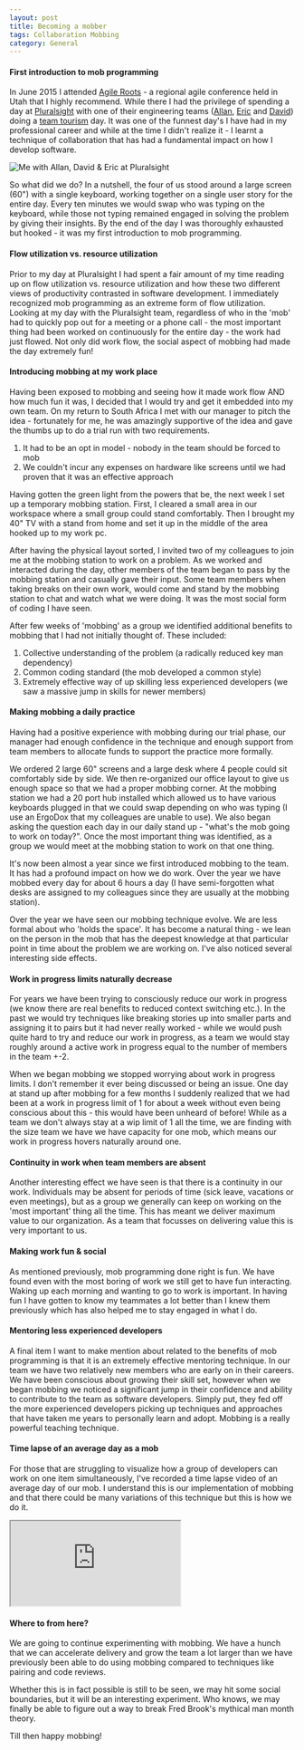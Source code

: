 ```yaml
---
layout: post
title: Becoming a mobber
tags: Collaboration Mobbing 
category: General
---
```


#### First introduction to mob programming

In June 2015 I attended [Agile Roots](http://www.agileroots.com/) - a regional agile conference held in Utah that I highly recommend. While there I had the privilege of spending a day at [Pluralsight](http://www.pluralsight.com/) with one of their engineering teams ([Allan](https://twitter.com/AllanCodes), [Eric](https://twitter.com/iminurcodez]) and  [David](https://twitter.com/battenworks)) doing a [team tourism](http://blog.markpearl.co.za/Team-Tourism) day. It was one of the funnest day's I have had in my professional career and while at the time I didn't realize it - I learnt a technique of collaboration that has had a fundamental impact on how I develop software.

<img class="img-responsive" alt="Me with Allan, David & Eric at Pluralsight" src="{{ site.utl }}/assets/images/Becomming-A-Mobber-Pluralsight-Team.jpg">

So what did we do? In a nutshell, the four of us stood around a large screen (60") with a single keyboard, working together on a single user story for the entire day. Every ten minutes we would swap who was typing on the keyboard, while those not typing remained engaged in solving the problem by giving their insights. By the end of the day I was thoroughly exhausted but hooked - it was my first introduction to mob programming. 

#### Flow utilization vs. resource utilization 

Prior to my day at Pluralsight I had spent a fair amount of my time reading up on flow utilization vs. resource utilization and how these two different views of productivity contrasted in software development. I immediately recognized mob programming as an extreme form of flow utilization. Looking at my day with the Pluralsight team, regardless of who in the 'mob' had to quickly pop out for a meeting or a phone call - the most important thing had been worked on continuously for the entire day - the work had just flowed. Not only did work flow, the social aspect of mobbing had made the day extremely fun!

#### Introducing mobbing at my work place

Having been exposed to mobbing and seeing how it made work flow AND how much fun it was, I decided that I would try and get it embedded into my own team. On my return to South Africa I met with our manager to pitch the idea - fortunately for me, he was amazingly supportive of the idea and gave the thumbs up to do a trial run with two requirements.

1) It had to be an opt in model - nobody in the team should be forced to mob  
2) We couldn't incur any expenses on hardware like screens until we had proven that it was an effective approach  

Having gotten the green light from the powers that be, the next week I set up a temporary mobbing station. First, I cleared a small area in our workspace where a small group could stand comfortably. Then I brought my 40" TV with a stand from home and set it up in the middle of the area hooked up to my work pc. 

After having the physical layout sorted, I invited two of my colleagues to join me at the mobbing station to work on a problem. As we worked and interacted during the day, other members of the team began to pass by the mobbing station and casually gave their input. Some team members when taking breaks on their own work, would come and stand by the mobbing station to chat and watch what we were doing. It was the most social form of coding I have seen. 

After few weeks of 'mobbing' as a group we identified additional benefits to mobbing that I had not initially thought of. These included:

1) Collective understanding of the problem (a radically reduced key man dependency)  
2) Common coding standard (the mob developed a common style)  
3) Extremely effective way of up skilling less experienced developers (we saw a massive jump in skills for newer members)

#### Making mobbing a daily practice

Having had a positive experience with mobbing during our trial phase, our manager had enough confidence in the technique and enough support from team members to allocate funds to support the practice more formally. 

We ordered 2 large 60" screens and a large desk where 4 people could sit comfortably side by side. We then re-organized our office layout to give us enough space so that we had a proper mobbing corner. At the mobbing station we had a 20 port hub installed which allowed us to have various keyboards plugged in that we could swap depending on who was typing (I use an ErgoDox that my colleagues are unable to use). We also began asking the question each day in our daily stand up - "what's the mob going to work on today?". Once the most important thing was identified, as a group we would meet at the mobbing station to work on that one thing.

It's now been almost a year since we first introduced mobbing to the team. It has had a profound impact on how we do work. Over the year we have mobbed every day for about 6 hours a day (I have semi-forgotten what desks are assigned to my colleagues since they are usually at the mobbing station).

Over the year we have seen our mobbing technique evolve. We are less formal about who 'holds the space'. It has become a natural thing -  we lean on the person in the mob that has the deepest knowledge at that particular point in time about the problem we are working on. I've also noticed several interesting side effects.

#### Work in progress limits naturally decrease

For years we have been trying to consciously reduce our work in progress (we know there are real benefits to reduced context switching etc.). In the past we would try techniques like breaking stories up into smaller parts and assigning it to pairs but it had never really worked - while we would push quite hard to try and reduce our work in progress, as a team we would stay roughly around a active work in progress equal to the number of members in the team +-2. 

When we began mobbing we stopped worrying about work in progress limits. I don't remember it ever being discussed or being an issue. One day at stand up after mobbing for a few months I suddenly realized that we had been at a work in progress limit of 1 for about a week without even being conscious about this - this would have been unheard of before! While as a team we don't always stay at a wip limit of 1 all the time, we are finding with the size team we have we have capacity for one mob, which means our work in progress hovers naturally around one.

#### Continuity in work when team members are absent

Another interesting effect we have seen is that there is a continuity in our work. Individuals may be absent for periods of time (sick leave, vacations or even meetings), but as a group we generally can keep on working on the 'most important' thing all the time. This has meant we deliver maximum value to our organization. As a team that focusses on delivering value this is very important to us.

#### Making work fun & social

As mentioned previously, mob programming done right is fun. We have found even with the most boring of work we still get to have fun interacting. Waking up each morning and wanting to go to work is important. In having fun I have gotten to know my teammates a lot better than I knew them previously which has also helped me to stay engaged in what I do.

#### Mentoring less experienced developers

A final item I want to make mention about related to the benefits of mob programming is that it is an extremely effective mentoring technique. In our team we have two relatively new members who are early on in their careers. We have been conscious about growing their skill set, however when we began mobbing we noticed a significant jump in their confidence and ability to contribute to the team as software developers. Simply put, they fed off the more experienced developers picking up techniques and approaches that have taken me years to personally learn and adopt. Mobbing is a really powerful teaching technique.

#### Time lapse of an average day as a mob

For those that are struggling to visualize how a group of developers can work on one item simultaneously, I've recorded a time lapse video of an average day of our mob. I understand this is our implementation of mobbing and that there could be many variations of this technique but this is how we do it.
 
<div class="embed-responsive embed-responsive-4by3">
  <iframe class="embed-responsive-item" src="https://www.youtube.com/embed/Ev7uus12HRY"></iframe>
</div>

#### Where to from here?

We are going to continue experimenting with mobbing. We have a hunch that we can accelerate delivery and grow the team a lot larger than we have previously been able to do using mobbing compared to techniques like pairing and code reviews.

Whether this is in fact possible is still to be seen, we may hit some social boundaries,  but it will be an interesting experiment. Who knows, we may finally be able to figure out a way to break Fred Brook's mythical man month theory.

Till then happy mobbing!
